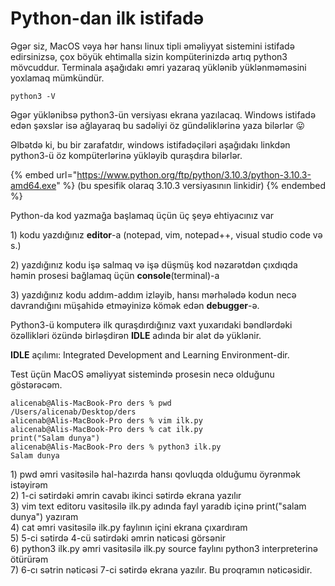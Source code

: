 # Python-dan ilk istifadə

Əgər siz, MacOS vəya hər hansı linux tipli əməliyyat sistemini istifadə edirsinizsə, çox böyük ehtimalla sizin kompüterinizdə artıq python3 mövcuddur. Terminala aşağıdakı əmri yazaraq yüklənib yüklənməməsini yoxlamaq mümkündür.

```
python3 -V
```

Əgər yüklənibsə python3-ün versiyası ekrana yazılacaq. Windows istifadə edən şəxslər isə ağlayaraq bu sadəliyi öz gündəliklərinə yaza bilərlər 😛

Əlbətdə ki, bu bir zarafatdır, windows istifadəçiləri aşağıdakı linkdən python3-ü öz kompüterlərinə yükləyib quraşdıra bilərlər.

{% embed url="https://www.python.org/ftp/python/3.10.3/python-3.10.3-amd64.exe" %}
(bu spesifik olaraq 3.10.3 versiyasının linkidir)
{% endembed %}

Python-da kod yazmağa başlamaq üçün üç şeyə ehtiyacınız var

1\) kodu yazdığınız **editor**-a (notepad, vim, notepad++, visual studio code və s.)

2\) yazdığınız kodu işə salmaq və işə düşmüş kod nəzarətdən çıxdıqda həmin prosesi bağlamaq üçün **console**(terminal)-a

3\) yazdığınız kodu addım-addım izləyib, hansı mərhələdə kodun necə davrandığını müşahidə etməyinizə kömək edən **debugger**-ə.

Python3-ü komputerə ilk quraşdırdığınız vaxt yuxarıdaki bəndlərdəki özəllikləri özündə birləşdirən **IDLE** adında bir alət də yüklənir.&#x20;

**IDLE** açılımı: Integrated Development and Learning Environment-dir.



Test üçün MacOS əməliyyat sistemində prosesin necə olduğunu göstərəcəm.

```
alicenab@Alis-MacBook-Pro ders % pwd
/Users/alicenab/Desktop/ders
alicenab@Alis-MacBook-Pro ders % vim ilk.py
alicenab@Alis-MacBook-Pro ders % cat ilk.py 
print("Salam dunya")
alicenab@Alis-MacBook-Pro ders % python3 ilk.py 
Salam dunya
```

1\) pwd əmri vasitəsilə hal-hazırda hansı qovluqda olduğumu öyrənmək istəyirəm\
2\) 1-ci sətirdəki əmrin cavabı ikinci sətirdə ekrana yazılır\
3\) vim text editoru vasitəsilə ilk.py adında fayl yaradıb içinə print("salam dunya") yazıram\
4\) cat əmri vasitəsilə ilk.py faylının içini ekrana çıxardıram\
5\) 5-ci sətirdə 4-cü sətirdəki əmrin nəticəsi görsənir\
6\) python3 ilk.py əmri vasitəsilə ilk.py source faylını python3 interpreterinə ötürürəm\
7\) 6-cı sətrin nəticəsi 7-ci sətirdə ekrana yazılır. Bu proqramın nəticəsidir.
